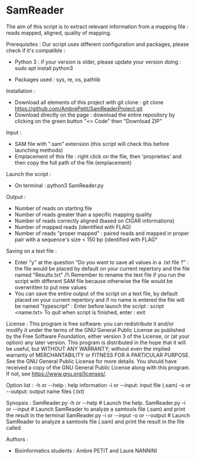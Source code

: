 # SamReader
The aim of this script is to extract relevant information from a mapping file : reads mapped, aligned, quality of mapping.



Prerequisites : 
Our script uses different configuration and packages, please check if it's compatible : 
- Python 3 : if your version is older, please update your version doing : 
	sudo apt install python3

- Packages used : sys, re, os, pathlib


Installation : 
- Download all elements of this project with git clone : git clone https://github.com/AmbrePetit/SamReaderProject.git
- Download directly on the page : download the entire repository by clicking on the green button "<> Code" then "Download ZIP"


Input : 
- SAM file with ".sam" extension (this script will check this before launching methods)
- Emplacement of this file : right click on the file, then 'proprieties' and then copy the full path of the file (emplacement)


Launch the script : 
- On terminal : python3 SamReader.py

Output : 
- Number of reads on starting file
- Number of reads greater than a specific mapping quality
- Number of reads correctly aligned (based on CIGAR informations)
- Number of mapped reads (identified with FLAG)
- Number of reads "proper mapped" : paired reads and mapped in proper pair with a sequence's size < 150 bp (identified with FLAG°

Saving on a text file : 
- Enter "y" at the question "Do you want to save all values in a .txt file ?" : the file would be placed by default on your current repertory and the file named "Results.txt" 
	/!\ Remember to rename the text file if you run the script with different SAM file because otherwise the file would be overwritten to put new values
- You can save the entire output of the script on a text file, by default placed on your current repertory and if no name is entered the file will be named "typescript" :
  Enter before launch the script : script <name.txt> 
  To quit when script is finished, enter : exit


License : 
This program is free software: you can redistribute it and/or modify it under the terms of the GNU General Public License as published by the Free Software Foundation,
either version 3 of the License, or (at your option) any later version.
This program is distributed in the hope that it will be useful, but WITHOUT ANY WARRANTY; 
without even the implied warranty of MERCHANTABILITY or FITNESS FOR A PARTICULAR PURPOSE. See the GNU General Public License for more details.
You should have received a copy of the GNU General Public License along with this program. If not, see <https://www.gnu.org/licenses/>.

Option list :
-h or --help : help information
-i or --input: input file (.sam)
-o or --output: output name files (.txt)

Synopsis :
SamReader.py -h or --help # Launch the help.
SamReader.py -i or --input <file> # Launch SamReader to analyze a samtools file (.sam) and print the result in the terminal
SamReader.py -i or --input <file> -o or --output <name> # Launch SamReader to analyze a samtools file (.sam) and print the result in the file called <name>
  

Authors :
- Bioinformatics students : Ambre PETIT and Laure NANNINI
